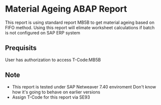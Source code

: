 # Material Ageing ABAP Report

This report is using standard report MB5B to get material ageing based on FIFO method.
Using this report will elimate worksheet calculations if batch is not configured on SAP ERP system

## Prequisits
User has authorization to access T-Code:MB5B

## Note
* This report is tested under SAP Netweaver 7.40 enviroment Don't know how it's going to behave on earlier versions
* Assign T-Code for this report via SE93
